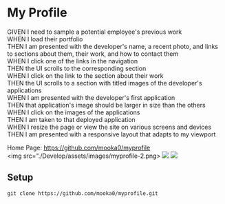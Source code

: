# My Profile

GIVEN I need to sample a potential employee's previous work<br>
WHEN I load their portfolio<br>
THEN I am presented with the developer's name, a recent photo, and links to sections about them, their work, and how to contact them<br>
WHEN I click one of the links in the navigation<br>
THEN the UI scrolls to the corresponding section<br>
WHEN I click on the link to the section about their work<br>
THEN the UI scrolls to a section with titled images of the developer's applications<br>
WHEN I am presented with the developer's first application<br>
THEN that application's image should be larger in size than the others<br>
WHEN I click on the images of the applications<br>
THEN I am taken to that deployed application<br>
WHEN I resize the page or view the site on various screens and devices<br>
THEN I am presented with a responsive layout that adapts to my viewport<br>

Home Page: https://github.com/mooka0/myprofile<br>
<img src="./Develop/assets/images/myprofile-2.png>
<img src="./Develop/assets/images/myprofile-2.png"/>
<img src="./Develop/assets/images/myprofile-2.png"/>

## Setup
```
git clone https://github.com/mooka0/myprofile.git
```


